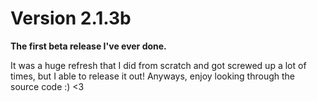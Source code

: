 # Version 2.1.3b 

**The first beta release I've ever done.**

It was a huge refresh that I did from scratch and got screwed up a lot of times, but I able to release it out! Anyways, enjoy looking through the source code :) <3
